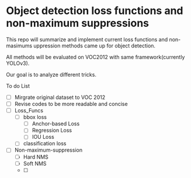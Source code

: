 # Object detection loss functions and non-maximum suppressions

This repo will summarize and implement current loss functions and non-masimums uppression methods came up for object detection.

All methods will be evaluated on VOC2012 with same framework(currently YOLOv3).

Our goal is to analyze different tricks.

To do List

+ [ ] Mirgrate original dataset to VOC 2012
+ [ ] Revise codes to be more readable and concise
+ [ ] Loss_Funcs
  + [ ] bbox loss 
    + [ ] Anchor-based Loss
    + [ ] Regression Loss
    + [ ] IOU Loss
  + [ ] classification loss
+ [ ] Non-maximum-suppression
  + [ ] Hard NMS
  + [ ] Soft NMS
  + [ ]    
